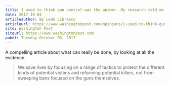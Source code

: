 ```yaml
---
title: I used to think gun control was the answer. My research told me otherwise.
date: 2017-10-04
articleauthor: By Leah Libresco
articleurl: https://www.washingtonpost.com/opinions/i-used-to-think-gun-control-was-the-answer-my-research-told-me-otherwise/2017/10/03/d33edca6-a851-11e7-92d1-58c702d2d975_story.html
site: Washington Post
siteurl: https://www.washingtonpost.com
pubdt: Tuesday October 03, 2017
---
```


A compelling article about what can really be done, by looking at all the evidence.

> We save lives by focusing on a range of tactics to protect the different kinds of potential victims and reforming potential killers, not from sweeping bans focused on the guns themselves.